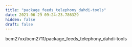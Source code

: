 ```yaml
---
title: "package_feeds_telephony_dahdi-tools"
date: 2021-06-29 09:24:23.786329
hidden: false
draft: false
---
```


bcm27xx/bcm2711/package_feeds_telephony_dahdi-tools

